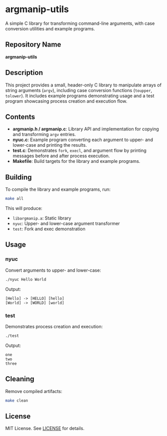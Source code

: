 # argmanip-utils

A simple C library for transforming command-line arguments, with case conversion utilities and example programs.

## Repository Name
**argmanip-utils**

## Description
This project provides a small, header-only C library to manipulate arrays of string arguments (`argv`), including case conversion functions (`toupper`, `tolower`). It includes example programs demonstrating usage and a test program showcasing process creation and execution flow.

## Contents

- **argmanip.h / argmanip.c**: Library API and implementation for copying and transforming `argv` entries.
- **nyuc.c**: Example program converting each argument to upper- and lower-case and printing the results.
- **test.c**: Demonstrates `fork`, `execl`, and argument flow by printing messages before and after process execution.
- **Makefile**: Build targets for the library and example programs.

## Building

To compile the library and example programs, run:

```sh
make all
```

This will produce:

- `libargmanip.a`: Static library
- `nyuc`: Upper- and lower-case argument transformer
- `test`: Fork and exec demonstration

## Usage

### nyuc

Convert arguments to upper- and lower-case:

```sh
./nyuc Hello World
```

Output:

```
[Hello] -> [HELLO] [hello]
[World] -> [WORLD] [world]
```

### test

Demonstrates process creation and execution:

```sh
./test
```

Output:

```
one
two
three
```

## Cleaning

Remove compiled artifacts:

```sh
make clean
```

## License

MIT License. See [LICENSE](LICENSE) for details.

